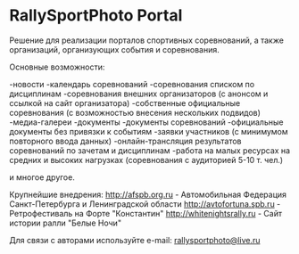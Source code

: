 RallySportPhoto Portal
======

Решение для реализации порталов спортивных соревнований, а также организаций, организующих события и соревнования.

Основные возможности:

-новости
-календарь соревнований 
    -соревнования списком по дисциплинам
    -соревнования внешних организаторов (с анонсом и ссылкой на сайт организатора)
    -собственные официальные соревнования (с возможностью внесения нескольких подвидов)
-медиа-галереи
-документы 
    -документы соревнований
    -официальные документы без привязки к событиям
-заявки участников (с минимумом повторного ввода данных)
-онлайн-трансляция результатов соревнований по зачетам и дисциплинам
-работа на малых ресурсах на средних и высоких нагрузках (соревнования с аудиторией 5-10 т. чел.)

и многое другое.

Крупнейшие внедрения:
http://afspb.org.ru - Автомобильная Федерация Санкт-Петербурга и Ленинградской области
http://avtofortuna.spb.ru - Ретрофестиваль на Форте "Константин"
http://whitenightsrally.ru - Сайт истории ралли "Белые Ночи"

Для связи с авторами используйте e-mail: rallysportphoto@live.ru